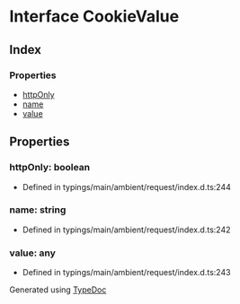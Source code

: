 # Interface CookieValue


## Index

### Properties
* [httpOnly](_typings_main_ambient_request_index_d_._request_.request.cookievalue.md#httponly)
* [name](_typings_main_ambient_request_index_d_._request_.request.cookievalue.md#name)
* [value](_typings_main_ambient_request_index_d_._request_.request.cookievalue.md#value)

## Properties

### httpOnly: boolean

* Defined in typings/main/ambient/request/index.d.ts:244


### name: string

* Defined in typings/main/ambient/request/index.d.ts:242


### value: any

* Defined in typings/main/ambient/request/index.d.ts:243



Generated using [TypeDoc](http://typedoc.io)
